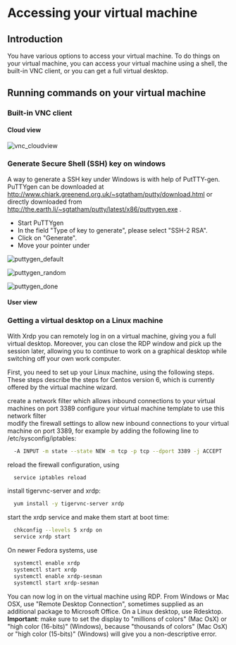 # Accessing your virtual machine

## Introduction

You have various options to access your virtual machine. To do things on your virtual machine, you can access your virtual machine using a shell, the built-in VNC client, or you can get a full virtual desktop. 

## Running commands on your virtual machine

### Built-in VNC client
#### Cloud view
![vnc_cloudview](https://git.osd.surfsara.nl/cloud-adm/OpenNebula-4.12-deployment/uploads/df27f2603fbaf79aa6f83abffe87b167/vnc_cloudview.png)



### Generate Secure Shell (SSH) key on windows

A way to generate a SSH key under Windows is with help of PutTTY-gen. PuTTYgen can be downloaded at http://www.chiark.greenend.org.uk/~sgtatham/putty/download.html or directly downloaded from http://the.earth.li/~sgtatham/putty/latest/x86/puttygen.exe .

* Start PuTTYgen
* In the field "Type of key to generate", please select "SSH-2 RSA".
* Click on  "Generate".
* Move your pointer under

![puttygen_default](https://git.osd.surfsara.nl/cloud-adm/OpenNebula-4.12-deployment/uploads/d7f608312a9947b9d4dbe5f7f89aa752/puttygen_default.png)

![puttygen_random](https://git.osd.surfsara.nl/cloud-adm/OpenNebula-4.12-deployment/uploads/e620c352d8d92772119c456ccb97a617/puttygen_random.png)

![puttygen_done](https://git.osd.surfsara.nl/cloud-adm/OpenNebula-4.12-deployment/uploads/c734039e680a3dcfa385fc11fbd58c94/puttygen_done.png)


#### User view






### Getting a virtual desktop on a Linux machine

With Xrdp you can remotely log in on a virtual machine, giving you a full virtual desktop. Moreover, you can close the RDP window and pick up the session later, allowing you to continue to work on a graphical desktop while switching off your own work computer.

First, you need to set up your Linux machine, using the following steps. These steps describe the steps for Centos version 6, which is currently offered by the virtual machine wizard.

create a network filter which allows inbound connections to your virtual machines on port 3389 
configure your virtual machine template to use this network filter  
modify the firewall settings to allow new inbound connections to your virtual machine on port 3389, for example by adding the following line to /etc/sysconfig/iptables:
``` bash
  -A INPUT -m state --state NEW -m tcp -p tcp --dport 3389 -j ACCEPT
```
 reload the firewall configuration, using
``` bash
  service iptables reload
```
 install tigervnc-server and xrdp:
``` bash
  yum install -y tigervnc-server xrdp
```
 start the xrdp service and make them start at boot time:
``` bash
  chkconfig --levels 5 xrdp on
  service xrdp start
```
On newer Fedora systems, use
``` bash
  systemctl enable xrdp
  systemctl start xrdp
  systemctl enable xrdp-sesman
  systemctl start xrdp-sesman
```
 You can now log in on the virtual machine using RDP. From Windows or Mac OSX, use "Remote Desktop Connection", sometimes supplied as an additional package to Microsoft Office. On a Linux desktop, use Rdesktop. **Important**: make sure to set the display to "millions of colors" (Mac OsX) or "high color (16-bits)" (Windows), because "thousands of colors" (Mac OsX) or "high color (15-bits)" (Windows) will give you a non-descriptive error.
 



